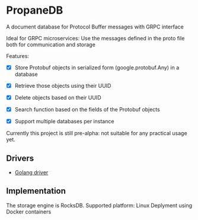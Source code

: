 # PropaneDB
A document database for Protocol Buffer messages with GRPC interface

Ideal for GRPC microservices: Use the messages defined in the proto file both for communication and storage

Features:
- [x] Store Protobuf objects in serialized form (google.protobuf.Any) in a database
- [x] Retrieve those objects using their UUID
- [x] Delete objects based on their UUID  
- [x] Search function based on the fields of the Protobuf objects
- [x] Support multiple databases per instance


Currently this project is still pre-alpha: not suitable for any practical usage yet.

## Drivers
- [Golang driver](https://github.com/elan8/propanedb-go-driver)

## Implementation
The storage engine is RocksDB.
Supported platform: Linux
Deplyment using Docker containers
